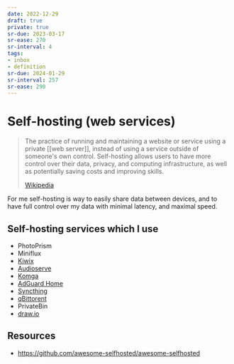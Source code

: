 ```yaml
---
date: 2022-12-29
draft: true
private: true
sr-due: 2023-03-17
sr-ease: 270
sr-interval: 4
tags:
- inbox
- definition
sr-due: 2024-01-29
sr-interval: 257
sr-ease: 290
---
```


# Self-hosting (web services)

> The practice of running and maintaining a website or service using a private
> [[web server]], instead of using a service outside of someone's own control.
> Self-hosting allows users to have more control over their data, privacy, and
> computing infrastructure, as well as potentially saving costs and improving
> skills.
>
> [Wikipedia](<https://en.wikipedia.org/wiki/Self-hosting_(web_services)>)

For me self-hosting is way to easily share data between devices, and to have
full control over my data with minimal latency, and maximal speed.

## Self-hosting services which I use

- PhotoPrism
- Miniflux
- [Kiwix](http://10.243.211.202:8080/?lang=)
- [Audioserve](http://localhost:8084/#0/)
- [Komga](http://localhost:8443/dashboard)
- [AdGuard Home](http://localhost/#filters)
- [Syncthing](http://127.0.0.1:8384/)
- [qBittorent](http://localhost:8081/)
- PrivateBin
- [draw.io](http://localhost:8085/)

## Resources

- https://github.com/awesome-selfhosted/awesome-selfhosted
